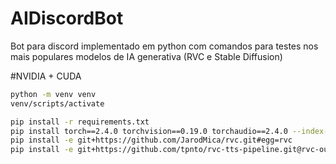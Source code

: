 # AIDiscordBot

Bot para discord implementado em python com comandos para testes nos mais populares modelos de IA generativa (RVC e Stable Diffusion)

#NVIDIA + CUDA
```bash
python -m venv venv
venv/scripts/activate

pip install -r requirements.txt
pip install torch==2.4.0 torchvision==0.19.0 torchaudio==2.4.0 --index-url https://download.pytorch.org/whl/cu124 
pip install -e git+https://github.com/JarodMica/rvc.git#egg=rvc
pip install -e git+https://github.com/tpnto/rvc-tts-pipeline.git@rvc-output-name#egg=rvc-tts-pipe
```
